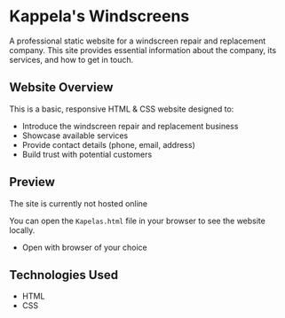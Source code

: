 # Kappela's Windscreens

A professional static website for a windscreen repair and replacement company. This site provides essential information about the company, its services, and how to get in touch.

## Website Overview

This is a basic, responsive HTML & CSS website designed to:

- Introduce the windscreen repair and replacement business
- Showcase available services
- Provide contact details (phone, email, address)
- Build trust with potential customers

## Preview

The site is currently not hosted online

You can open the `Kapelas.html` file in your browser to see the website locally.
- Open with browser of your choice

## Technologies Used

- HTML
- CSS

